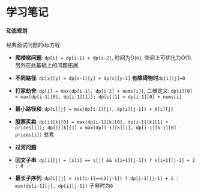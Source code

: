 # 学习笔记 #

#### 动态规划 ####
经典面试问题的dp方程:

+ **爬楼梯问题**: `dp[i] = dp[i-1] + dp[i-2]`, 时间为O(n), 空间上可优化为O(1). 另外在此基础上的问题拓展, 

+ **不同路径**: `dp[x][y] = dp[x-1][y] + dp[x][y-1]` **有障碍物时**`dp[i][j]=0`

+ **打家劫舍**: `dp[i] = max(dp[i-1], dp[i-2] + nums[i])`, 二维定义: `dp[i][0] = max(dp[i-1][0], dp[i-1][1]); dp[i][1] = dp[i-1][0] + nums[i]`

+ **最小路径和**: `dp[i][j] = max(dp[i-1][j], dp[i][j-1]) + A[i][j]`

+ **股票买卖**: `dp[i][k][0] = max(dp[i-1][k][0], dp[i-1][k][1] + prices[i]); dp[i][k][1] = max(dp[i-1][k][1], dp[i-1][k-1][0] - prices[i])` [参考](https://leetcode-cn.com/problems/best-time-to-buy-and-sell-stock-iv/solution/javayi-ge-si-lu-da-bao-suo-you-gu-piao-t-pd1p/)

+ **过河问题**: 

+ **回文子串**: `dp[i][j] = (s[i] == s[j] && s[i+1][j-1]) ? s[i+1][j-1] + 2 : 0`

+ **最长子序列**: `dp[i][j] = (s1[i-1]==s2[j-1]) ? dp[i-1][j-1] + 1 : max(dp[i-1][j], dp[i][j-1])` 子串时为`0`



